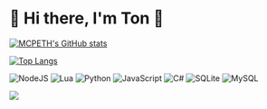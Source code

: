 # 🌳 Hi there, I'm Ton 👋


[![MCPETH's GitHub stats](https://github-readme-stats.vercel.app/api?username=MCPETH&theme=radical)](https://github.com/MCPETH)

[![Top Langs](https://github-readme-stats.vercel.app/api/top-langs/?username=MCPETH&layout=compact&theme=radical)](https://github.com/MCPETH)



![NodeJS](https://img.shields.io/badge/node.js-6DA55F?style=for-the-badge&logo=node.js&logoColor=white)
![Lua](https://img.shields.io/badge/lua-%232C2D72.svg?style=for-the-badge&logo=lua&logoColor=white)
![Python](https://img.shields.io/badge/python-3670A0?style=for-the-badge&logo=python&logoColor=ffdd54)
![JavaScript](https://img.shields.io/badge/javascript-%23323330.svg?style=for-the-badge&logo=javascript&logoColor=%23F7DF1E)
![C#](https://img.shields.io/badge/c%23-%23239120.svg?style=for-the-badge&logo=c-sharp&logoColor=white)
![SQLite](https://img.shields.io/badge/sqlite-%2307405e.svg?style=for-the-badge&logo=sqlite&logoColor=white)
![MySQL](https://img.shields.io/badge/mysql-%2300f.svg?style=for-the-badge&logo=mysql&logoColor=white)




[<img align="center" src="https://img.shields.io/badge/Personal%20Site-mcpeth.com-green">](https://mcpeth.com)
